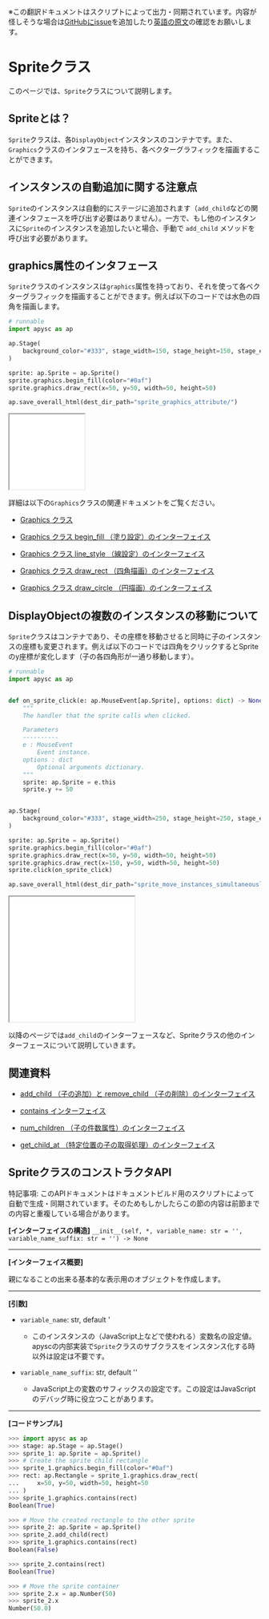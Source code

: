 <span class="inconspicuous-txt">※この翻訳ドキュメントはスクリプトによって出力・同期されています。内容が怪しそうな場合は<a href="https://github.com/simon-ritchie/apysc/issues" target="_blank">GitHubにissue</a>を追加したり[英語の原文](https://simon-ritchie.github.io/apysc/en/sprite.html)の確認をお願いします。</span>

# Spriteクラス

このページでは、`Sprite`クラスについて説明します。

## Spriteとは？

`Sprite`クラスは、各`DisplayObject`インスタンスのコンテナです。また、`Graphics`クラスのインタフェースを持ち、各ベクターグラフィックを描画することができます。

## インスタンスの自動追加に関する注意点

`Sprite`のインスタンスは自動的にステージに追加されます（`add_child`などの関連インタフェースを呼び出す必要はありません）。一方で、もし他のインスタンスに`Sprite`のインスタンスを追加したいと場合、手動で `add_child` メソッドを呼び出す必要があります。

## graphics属性のインタフェース

`Sprite`クラスのインスタンスは`graphics`属性を持っており、それを使って各ベクターグラフィックを描画することができます。例えば以下のコードでは水色の四角を描画します。

```py
# runnable
import apysc as ap

ap.Stage(
    background_color="#333", stage_width=150, stage_height=150, stage_elem_id="stage"
)

sprite: ap.Sprite = ap.Sprite()
sprite.graphics.begin_fill(color="#0af")
sprite.graphics.draw_rect(x=50, y=50, width=50, height=50)

ap.save_overall_html(dest_dir_path="sprite_graphics_attribute/")
```

<iframe src="static/sprite_graphics_attribute/index.html" width="150" height="150"></iframe>

詳細は以下の`Graphics`クラスの関連ドキュメントをご覧ください。

- [Graphics クラス](jp_graphics.md)
- [Graphics クラス begin_fill （塗り設定）のインターフェイス](jp_graphics_begin_fill.md)

- [Graphics クラス line_style （線設定）のインターフェイス](jp_graphics_line_style.md)
- [Graphics クラス draw_rect （四角描画）のインターフェイス](jp_graphics_draw_rect.md)

- [Graphics クラス draw_circle （円描画）のインターフェイス](jp_graphics_draw_circle.md)

## DisplayObjectの複数のインスタンスの移動について

`Sprite`クラスはコンテナであり、その座標を移動させると同時に子のインスタンスの座標も変更されます。例えば以下のコードでは四角をクリックするとSpriteのy座標が変化します（子の各四角形が一通り移動します）。

```py
# runnable
import apysc as ap


def on_sprite_click(e: ap.MouseEvent[ap.Sprite], options: dict) -> None:
    """
    The handler that the sprite calls when clicked.

    Parameters
    ----------
    e : MouseEvent
        Event instance.
    options : dict
        Optional arguments dictionary.
    """
    sprite: ap.Sprite = e.this
    sprite.y += 50


ap.Stage(
    background_color="#333", stage_width=250, stage_height=250, stage_elem_id="stage"
)

sprite: ap.Sprite = ap.Sprite()
sprite.graphics.begin_fill(color="#0af")
sprite.graphics.draw_rect(x=50, y=50, width=50, height=50)
sprite.graphics.draw_rect(x=150, y=50, width=50, height=50)
sprite.click(on_sprite_click)

ap.save_overall_html(dest_dir_path="sprite_move_instances_simultaneously/")
```

<iframe src="static/sprite_move_instances_simultaneously/index.html" width="250" height="250"></iframe>

以降のページでは`add_child`のインターフェースなど、Spriteクラスの他のインターフェースについて説明していきます。

## 関連資料

- [add_child （子の追加）と remove_child （子の削除）のインターフェイス](jp_add_child_and_remove_child.md)
- [contains インターフェイス](jp_contains.md)

- [num_children （子の件数属性）のインターフェイス](jp_num_children.md)
- [get_child_at （特定位置の子の取得処理）のインターフェイス](jp_get_child_at.md)

## SpriteクラスのコンストラクタAPI

<span class="inconspicuous-txt">特記事項: このAPIドキュメントはドキュメントビルド用のスクリプトによって自動で生成・同期されています。そのためもしかしたらこの節の内容は前節までの内容と重複している場合があります。</span>

**[インターフェイスの構造]** `__init__(self, *, variable_name: str = '', variable_name_suffix: str = '') -> None`<hr>

**[インターフェイス概要]**

親になることの出来る基本的な表示用のオブジェクトを作成します。<hr>

**[引数]**

- `variable_name`: str, default '
  - このインスタンスの（JavaScript上などで使われる）変数名の設定値。apyscの内部実装で`Sprite`クラスのサブクラスをインスタンス化する時以外は設定は不要です。

- `variable_name_suffix`: str, default ''
  - JavaScript上の変数のサフィックスの設定です。この設定はJavaScriptのデバッグ時に役立つことがあります。

<hr>

**[コードサンプル]**

```py
>>> import apysc as ap
>>> stage: ap.Stage = ap.Stage()
>>> sprite_1: ap.Sprite = ap.Sprite()
>>> # Create the sprite child rectangle
>>> sprite_1.graphics.begin_fill(color="#0af")
>>> rect: ap.Rectangle = sprite_1.graphics.draw_rect(
...     x=50, y=50, width=50, height=50
... )
>>> sprite_1.graphics.contains(rect)
Boolean(True)

>>> # Move the created rectangle to the other sprite
>>> sprite_2: ap.Sprite = ap.Sprite()
>>> sprite_2.add_child(rect)
>>> sprite_1.graphics.contains(rect)
Boolean(False)

>>> sprite_2.contains(rect)
Boolean(True)

>>> # Move the sprite container
>>> sprite_2.x = ap.Number(50)
>>> sprite_2.x
Number(50.0)
```
